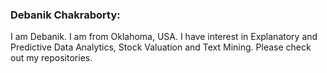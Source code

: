 ### Debanik Chakraborty: 
I am Debanik. I am from Oklahoma, USA. I have interest in Explanatory and Predictive Data Analytics, Stock Valuation and Text Mining. Please check out my repositories.
